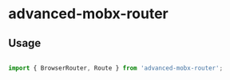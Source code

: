 # advanced-mobx-router

## Usage


```typescript

import { BrowserRouter, Route } from 'advanced-mobx-router';




```